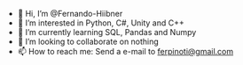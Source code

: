 - 👋 Hi, I’m @Fernando-Hiibner
- 👀 I’m interested in Python, C#, Unity and C++
- 🌱 I’m currently learning SQL, Pandas and Numpy
- 💞️ I’m looking to collaborate on nothing
- 📫 How to reach me: Send a e-mail to ferpinoti@gmail.com

<!---
Fernando-Hiibner/Fernando-Hiibner is a ✨ special ✨ repository because its `README.md` (this file) appears on your GitHub profile.
You can click the Preview link to take a look at your changes.
--->
